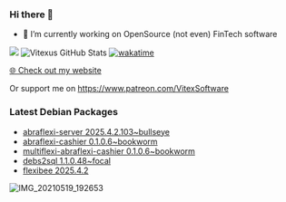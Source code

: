### Hi there 👋

- 🔭 I’m currently working on OpenSource  (not even) FinTech software

![](https://komarev.com/ghpvc/?username=Vitexus)
![Vitexus GitHub Stats](https://github-readme-stats.vercel.app/api?username=Vitexus&show_icons=true)
[![wakatime](https://wakatime.com/badge/user/5abba9ca-813e-43ac-9b5f-b1cfdf3dc1c7.svg)](https://wakatime.com/@5abba9ca-813e-43ac-9b5f-b1cfdf3dc1c7)

<p><a href="https://vitexsoftware.cz">🌐 Check out my website</a></p>

Or support me on https://www.patreon.com/VitexSoftware

### Latest Debian Packages
<!-- DEBIAN-PACKAGES-LIST:START -->
- [abraflexi-server 2025.4.2.103~bullseye](https://repo.vitexsoftware.com/package.php?package=abraflexi-server)
- [abraflexi-cashier 0.1.0.6~bookworm](https://repo.vitexsoftware.com/package.php?package=abraflexi-cashier)
- [multiflexi-abraflexi-cashier 0.1.0.6~bookworm](https://repo.vitexsoftware.com/package.php?package=multiflexi-abraflexi-cashier)
- [debs2sql 1.1.0.48~focal](https://repo.vitexsoftware.com/package.php?package=debs2sql)
- [flexibee 2025.4.2](https://repo.vitexsoftware.com/package.php?package=flexibee)
<!-- DEBIAN-PACKAGES-LIST:END -->

![IMG_20210519_192653](https://user-images.githubusercontent.com/2621130/120022731-1bd48900-bfed-11eb-90f9-4f88f560b8b7.jpg)

<!--
**Vitexus/Vitexus** is a ✨ _special_ ✨ repository because its `README.md` (this file) appears on your GitHub profile.

Here are some ideas to get you started:

- 🌱 I’m currently learning ...
- 👯 I’m looking to collaborate on ...
- 🤔 I’m looking for help with ...
- 💬 Ask me about ...
- 📫 How to reach me: ...
- 😄 Pronouns: ...
- ⚡ Fun fact: ...
-->


